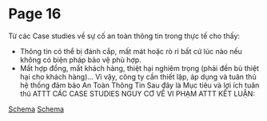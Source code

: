 # Page 16

Từ các Case studies về sự cố an toàn thông tin trong thực tế cho thấy:
* Thông tin có thể bị đánh cắp, mất mát hoặc rò rỉ bất cứ lúc nào nếu không có biện pháp bảo
vệ phù hợp.
* Mất hợp đồng, mất khách hàng, thiệt hại nghiêm trọng (phải đền bù thiệt hại cho khách
hàng)...
Vì vậy, công ty cần thiết lập, áp dụng và tuân thủ hệ thống đảm bảo An Toàn Thông Tin
Sau đây là Mục tiêu và lợi ích tuân thủ ATTT
CÁC CASE STUDIES NGUY CƠ VỀ VI PHẠM ATTT
KẾT LUẬN:

[Schema](page_16_img_0.png)
[Schema](page_16_img_1.png)
